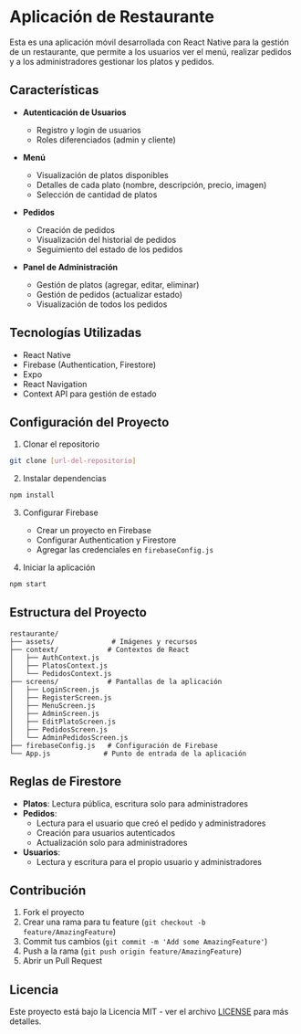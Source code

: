 # Aplicación de Restaurante

Esta es una aplicación móvil desarrollada con React Native para la gestión de un restaurante, que permite a los usuarios ver el menú, realizar pedidos y a los administradores gestionar los platos y pedidos.

## Características

- **Autenticación de Usuarios**
  - Registro y login de usuarios
  - Roles diferenciados (admin y cliente)

- **Menú**
  - Visualización de platos disponibles
  - Detalles de cada plato (nombre, descripción, precio, imagen)
  - Selección de cantidad de platos

- **Pedidos**
  - Creación de pedidos
  - Visualización del historial de pedidos
  - Seguimiento del estado de los pedidos

- **Panel de Administración**
  - Gestión de platos (agregar, editar, eliminar)
  - Gestión de pedidos (actualizar estado)
  - Visualización de todos los pedidos

## Tecnologías Utilizadas

- React Native
- Firebase (Authentication, Firestore)
- Expo
- React Navigation
- Context API para gestión de estado

## Configuración del Proyecto

1. Clonar el repositorio
```bash
git clone [url-del-repositorio]
```

2. Instalar dependencias
```bash
npm install
```

3. Configurar Firebase
   - Crear un proyecto en Firebase
   - Configurar Authentication y Firestore
   - Agregar las credenciales en `firebaseConfig.js`

4. Iniciar la aplicación
```bash
npm start
```

## Estructura del Proyecto

```
restaurante/
├── assets/              # Imágenes y recursos
├── context/            # Contextos de React
│   ├── AuthContext.js
│   ├── PlatosContext.js
│   └── PedidosContext.js
├── screens/            # Pantallas de la aplicación
│   ├── LoginScreen.js
│   ├── RegisterScreen.js
│   ├── MenuScreen.js
│   ├── AdminScreen.js
│   ├── EditPlatoScreen.js
│   ├── PedidosScreen.js
│   └── AdminPedidosScreen.js
├── firebaseConfig.js   # Configuración de Firebase
└── App.js             # Punto de entrada de la aplicación
```

## Reglas de Firestore

- **Platos**: Lectura pública, escritura solo para administradores
- **Pedidos**: 
  - Lectura para el usuario que creó el pedido y administradores
  - Creación para usuarios autenticados
  - Actualización solo para administradores
- **Usuarios**: 
  - Lectura y escritura para el propio usuario y administradores

## Contribución

1. Fork el proyecto
2. Crear una rama para tu feature (`git checkout -b feature/AmazingFeature`)
3. Commit tus cambios (`git commit -m 'Add some AmazingFeature'`)
4. Push a la rama (`git push origin feature/AmazingFeature`)
5. Abrir un Pull Request

## Licencia

Este proyecto está bajo la Licencia MIT - ver el archivo [LICENSE](LICENSE) para más detalles.

